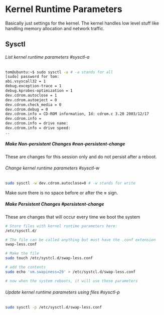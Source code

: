 # Kernel Runtime Parameters
Basically just settings for the kernel. The kernel handles low level stuff like handling memory allocation and network traffic.

## Sysctl

###### List kernel runtime parameters #sysctl-a
```sh
tom@ubuntu:~$ sudo sysctl -a # -a stands for all
[sudo] password for tom: 
abi.vsyscall32 = 1
debug.exception-trace = 1
debug.kprobes-optimization = 1
dev.cdrom.autoclose = 1
dev.cdrom.autoeject = 0
dev.cdrom.check_media = 0
dev.cdrom.debug = 0
dev.cdrom.info = CD-ROM information, Id: cdrom.c 3.20 2003/12/17
dev.cdrom.info = 
dev.cdrom.info = drive name:	
dev.cdrom.info = drive speed:	
..
```

##### Make Non-persistent Changes #non-persistent-change
These are changes for this session only and do not persist after a reboot.

###### Change kernel runtime parameters #sysctl-w 
```sh
sudo sysctl -w dev.cdrom.autoclose=0 # -w stands for write
```
Make sure there is no space before or after the **=** sign. 

##### Make Persistent Changes #persistent-change
These are changes that will occur every time we boot the system 
``` sh
# Store files with kernel runtime parameters here:
/etc/sysctl.d/

# The file can be called anything but must have the .conf extension
swap-less.conf

# Make the file 
sudo touch /etc/systcl.d/swap-less.conf

# add the contents
sudo echo 'vm.swapiness=29' > /etc/systcl.d/swap-less.conf

# now when the system reboots, it will use these parameters
```

###### Update kernel runtime parameters using files #sysctl-p
```sh
sudo sysctl -p /etc/sysctl.d/swap-less.conf
```
